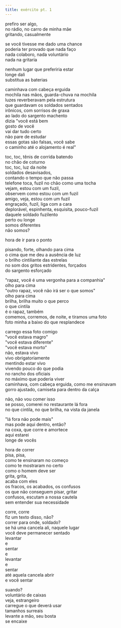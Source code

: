 ```yaml
---
title: exército pt. 1
---
```


prefiro ser algo,  
no rádio, no carro de minha mãe  
gritando, casualmente

se você tivesse me dado uma chance  
poderia ter provado que nada faço  
nada colaboro, nada voluntário  
nada na gritaria

nenhum lugar que preferiria estar  
longe dali  
substitua as baterias

caminhava com cabeça erguida  
mochila nas mãos, guarda-chuva na mochila  
luzes reverberavam pela estrutura  
que guardavam os soldados sentados  
irônicos, com sorrisos de graxa  
ao lado do sargento machento  
dizia "você está bem  
gosto de você  
vai dar tudo certo  
não pare de estudar  
essas gotas são falsas, você sabe  
o caminho até o alojamento é real"

toc, toc, tênis de corrida batendo  
no chão de coturno  
toc, toc, luz da noite  
soldados desavisados,  
contando o tempo que não passa  
telefone toca, fuzil no chão como uma tocha  
vejam, estou com um fuzil,  
observem como estou com um fuzil  
amigo, veja, estou com um fuzil  
engraçado, fuzil, liga com a cara  
deplorável, espinhenta, esquisita, pouco-fuzil  
daquele soldado fuzilento  
perto ou longe  
somos diferentes  
não somos?

hora de ir para o ponto

pisando, forte, olhando para cima  
o cima que me deu a ausência de luz  
o brilho cintiliante das estrelas  
no som dos gritos estridentes, forçados  
do sargento esforçado

"rapaz, você é uma vergonha para a companhia"  
olho para cima  
"outro rapaz, você não irá ser o que somos"  
olho para cima  
brilha, brilha muito o que perco  
o que cintila  
é o rapaz, também  
comemos, corremos, de noite, e tiramos uma foto  
foto minha a baixo do que resplandece

carrego essa foto comigo  
"você estava magro"  
"você estava diferente"  
"você estava morto"  
não, estava vivo  
vivo obrigatoriamente  
mentindo estar vivo  
vivendo pouco do que podia  
no rancho dos oficiais  
no máximo que poderia viver  
caminhava, com cabeça erguida, como me ensinavam  
gorro ajustado, camiseta para dentro da calça

não, não vou comer isso  
se posso, comerei no restaurante lá fora  
no que cintila, no que brilha, na vista da janela

"lá fora não pode mais"  
mas pode aqui dentro, então?  
na coxa, que corre e amortece  
aqui estarei  
longe de vocês

hora de correr  
pisa, pisa,  
como te ensinaram no começo  
como te mostraram no certo  
como o homem deve ser  
grita, grita,  
acaba com eles  
os fracos, os acabados, os confusos  
os que não conseguem pisar, gritar  
confusos, escutam a nossa cautela  
sem entender sua necessidade

corre, corre  
fiz um texto disso, não?  
correr para onde, soldado?  
se há uma cancela ali, naquele lugar  
você deve permanecer sentado  
levantar  
e  
sentar  
e  
levantar  
e  
sentar  
até aquela cancela abrir  
e você sentar

suando?  
voluntário de caixas  
veja, estrangeiro  
carregue o que deverá usar  
tamanhos surreais  
levante a mão, seu bosta  
se encaixe
